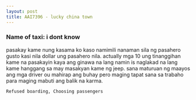 ```yaml
---
layout: post
title: AAI7396 - lucky china town
---
```


### Name of taxi: i dont know

pasakay kame nung kasama ko kaso namimili nanaman sila ng pasahero gusto kasi nila dollar ung pasahero nila. actually mga 10 ung tinanggihan kame na pasakayin kaya ang ginawa na lang namin is naglakad na lang kame hanggang sa may masakyan kame ng jeep. sana maturuan ng maayos ang mga driver ou mahirap ang buhay pero maging tapat sana sa trabaho para maging mabuti ang balik na karma. 

```Refused boarding, Choosing passengers```
